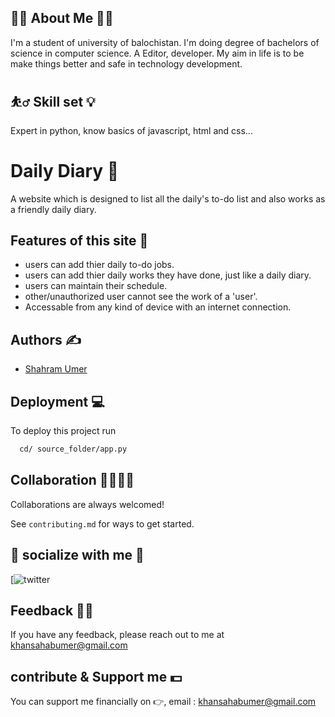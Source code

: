 
## 👨‍🎓️ About Me 🤷‍♂️️
I'm a student of university of balochistan. I'm doing  degree of bachelors of science in computer science. A Editor, developer. My aim in life is to be make things better and safe in technology development.
 

 

  
## ⛹‍♂️️ Skill set 💡️
Expert in python, know basics of javascript, html and css...
  
# Daily Diary 📃️

A website which is designed to list all the daily's to-do list and also works as a friendly daily diary.

## Features of this site  📲️

- users can add thier daily to-do jobs.
- users can add thier daily works they have done, just like a daily diary.
- users can maintain their schedule.
- other/unauthorized user  cannot see the work of a 'user'.
- Accessable from any kind of device with an internet connection.


  
## Authors ✍️

- [Shahram Umer](https://www.github.com/shahramumer)

  
  
## Deployment 💻️

To deploy this project run

```bash
  cd/ source_folder/app.py
```

  


## Collaboration 💁‍♂️️🙋‍♂️️

Collaborations are always welcomed!

See `contributing.md` for ways to get started.


  
## 🔗 socialize with me 🤝️


[![twitter](https://www.facebook.com/umerkhan.rajpoot.35)

  
## Feedback 💭️💬️

If you have any feedback, please reach out to me at khansahabumer@gmail.com

  
## contribute & Support me 💵️

You can support me financially on 👉️, email : khansahabumer@gmail.com

  
